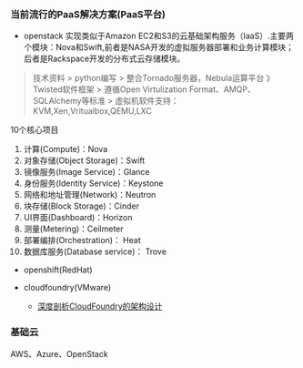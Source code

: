 ### 当前流行的PaaS解决方案(PaaS平台)

* openstack
实现类似于Amazon EC2和S3的云基础架构服务（IaaS）.主要两个模块：Nova和Swift,前者是NASA开发的虚拟服务器部署和业务计算模块；后者是Rackspace开发的分布式云存储模块。

> 技术资料
    > python编写
    > 整合Tornado服务器，Nebula运算平台
    》 Twisted软件框架
    > 遵循Open Virtulization Format、AMQP、SQLAlchemy等标准
    > 虚拟机软件支持：KVM,Xen,Vritualbox,QEMU,LXC

10个核心项目
1. 计算(Compute)：Nova
2. 对象存储(Object Storage)：Swift
3. 镜像服务(Image Service)：Glance
4. 身份服务(Identity Service)：Keystone
5. 网络和地址管理(Network)：Neutron
6. 块存储(Block Storage)：Cinder
7. UI界面(Dashboard)：Horizon
8. 测量(Metering)：Ceilmeter
9. 部署编排(Orchestration)： Heat
10. 数据库服务(Database service)： Trove


* openshift(RedHat)


* cloudfoundry(VMware)

    * [深度剖析CloudFoundry的架构设计](http://cloud.51cto.com/art/201205/335419.htm)





### 基础云
AWS、Azure、OpenStack


